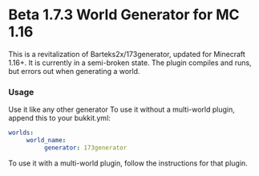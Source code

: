# Beta 1.7.3 World Generator for MC 1.16

This is a revitalization of Barteks2x/173generator, updated for Minecraft 1.16+.
It is currently in a semi-broken state. The plugin compiles and runs, but errors out when generating a world.


### Usage

Use it like any other generator To use it without a multi-world plugin, append this to your bukkit.yml:
```yaml
worlds:
     world_name:
          generator: 173generator
```
To use it with a multi-world plugin, follow the instructions for that plugin.
